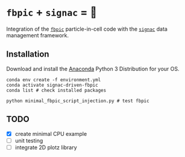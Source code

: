 # `fbpic` + `signac` = 💓

Integration of the [`fbpic`](https://fbpic.github.io) particle-in-cell code with the [`signac`](https://signac.io) data management framework.

## Installation

Download and install the [Anaconda](https://www.anaconda.com) Python 3
Distribution for your OS.

```console
conda env create -f environment.yml
conda activate signac-driven-fbpic
conda list # check installed packages

python minimal_fbpic_script_injection.py # test fbpic
```

## TODO

- [X] create minimal CPU example
- [ ] unit testing
- [ ] integrate 2D plotz library